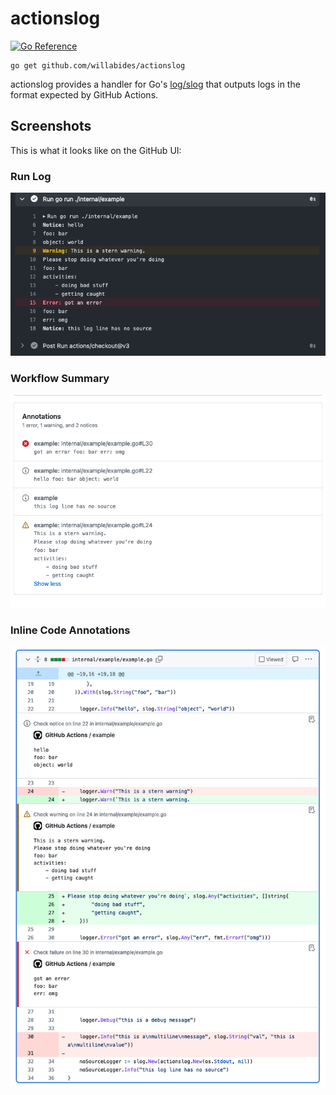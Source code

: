 # actionslog

[![Go Reference](https://pkg.go.dev/badge/github.com/willabides/actionslog.svg)](https://pkg.go.dev/github.com/willabides/actionslog)

```shell
go get github.com/willabides/actionslog
```

actionslog provides a handler for Go's [log/slog](https://pkg.go.dev/log/slog) that outputs logs in the format expected
by GitHub Actions.

## Screenshots

This is what it looks like on the GitHub UI:

### Run Log
![run log](./doc/example_log.png)

### Workflow Summary
![workflow summary](./doc/example_summary.png)

### Inline Code Annotations
![inline code annotations](./doc/example_inline.png)
